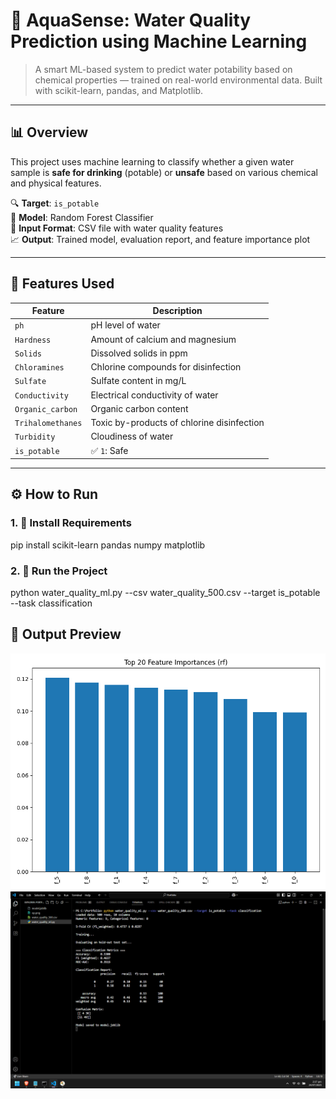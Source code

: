 # 🌊 AquaSense: Water Quality Prediction using Machine Learning

> A smart ML-based system to predict water potability based on chemical properties — trained on real-world environmental data. Built with scikit-learn, pandas, and Matplotlib.

---

## 📊 Overview

This project uses machine learning to classify whether a given water sample is **safe for drinking** (potable) or **unsafe** based on various chemical and physical features.

🔍 **Target**: `is_potable`  
🧠 **Model**: Random Forest Classifier  
📁 **Input Format**: CSV file with water quality features  
📈 **Output**: Trained model, evaluation report, and feature importance plot

---

## 🧪 Features Used

| Feature          | Description                              |
|------------------|------------------------------------------|
| `ph`             | pH level of water                        |
| `Hardness`       | Amount of calcium and magnesium          |
| `Solids`         | Dissolved solids in ppm                  |
| `Chloramines`    | Chlorine compounds for disinfection      |
| `Sulfate`        | Sulfate content in mg/L                  |
| `Conductivity`   | Electrical conductivity of water         |
| `Organic_carbon` | Organic carbon content                   |
| `Trihalomethanes`| Toxic by-products of chlorine disinfection |
| `Turbidity`      | Cloudiness of water                      |
| `is_potable`     | ✅ `1`: Safe | ❌ `0`: Unsafe             |

---

## ⚙️ How to Run

### 1. 🔧 Install Requirements
pip install scikit-learn pandas numpy matplotlib

### 2. 🔧 Run the Project
python water_quality_ml.py --csv water_quality_500.csv --target is_potable --task classification

## 📸 Output Preview

![op1](op-type1.png)
![op2](op-type2.png)
